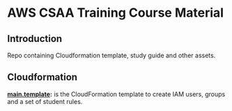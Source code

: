 # AWS CSAA Training Course Material

## Introduction

Repo containing Cloudformation template, study guide and other assets.

## Cloudformation

**[main.template](main.template):** is the CloudFormation template to create IAM users, groups and a set of student rules.

